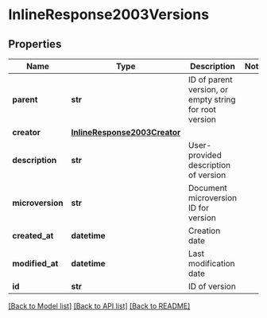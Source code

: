 # InlineResponse2003Versions

## Properties
Name | Type | Description | Notes
------------ | ------------- | ------------- | -------------
**parent** | **str** | ID of parent version, or empty string for root version | 
**creator** | [**InlineResponse2003Creator**](InlineResponse2003Creator.md) |  | 
**description** | **str** | User-provided description of version | 
**microversion** | **str** | Document microversion ID for version | 
**created_at** | **datetime** | Creation date | 
**modified_at** | **datetime** | Last modification date | 
**id** | **str** | ID of version | 

[[Back to Model list]](../README.md#documentation-for-models) [[Back to API list]](../README.md#documentation-for-api-endpoints) [[Back to README]](../README.md)



